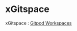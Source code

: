 # xGitspace
xGitspace : [Gitpod Workspaces](https://gitpod.io/#https://github.com/Naveen-nk1/xGitspace)
